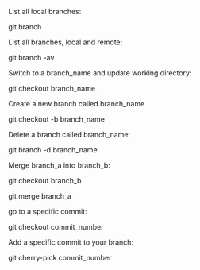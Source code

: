 List all local branches:

git branch

List all branches, local and remote:

git branch -av

Switch to a branch_name and update working directory:

git checkout branch_name

Create a new branch called branch_name

git checkout -b branch_name

Delete a branch called branch_name:

git branch -d branch_name

Merge branch_a into branch_b:

git checkout branch_b

git merge branch_a

go to a specific commit:

git checkout commit_number

Add a specific commit to your branch:

git cherry-pick commit_number
